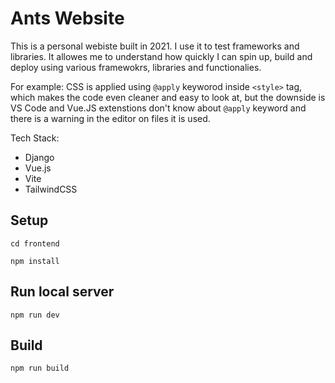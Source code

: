# Ants Website

This is a personal webiste built in 2021. 
I use it to test frameworks and libraries. It allowes me to understand how quickly I can spin up, build and deploy using various framewokrs, libraries and functionalies.

For example: CSS is applied using `@apply` keyworod inside `<style>` tag, which makes the code even cleaner and easy to look at, but the downside is VS Code and Vue.JS extenstions don't know about `@apply` keyword and there is a warning in the editor on files it is used.


 Tech Stack: 
  - Django
  - Vue.js
  - Vite
  - TailwindCSS

## Setup 
`cd frontend`

`npm install`


## Run local server
`npm run dev`

## Build 
`npm run build`
